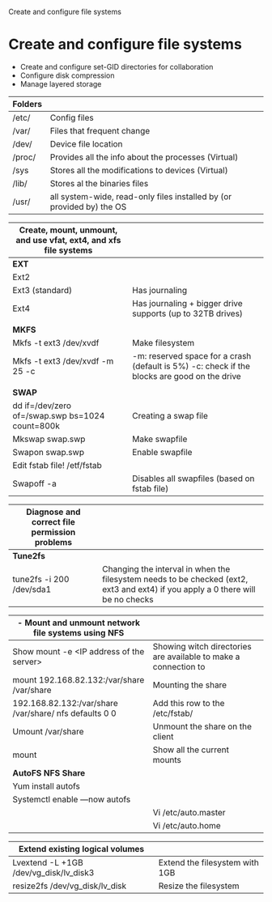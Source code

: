 Create and configure file systems


# Create and configure file systems
- Create and configure set-GID directories for collaboration
- Configure disk compression
- Manage layered storage

| **Folders** |                                                              |
| ----------- | ------------------------------------------------------------ |
| /etc/       | Config files                                                 |
| /var/       | Files that frequent change                                   |
| /dev/       | Device file location                                         |
| /proc/      | Provides all the info about the processes (Virtual)          |
| /sys        | Stores all the modifications to devices (Virtual)            |
| /lib/       | Stores al the binaries files                                 |
| /usr/       | all system-wide, read-only files installed by (or provided by) the OS |


|**Create, mount, unmount, and use vfat, ext4, and xfs file systems**||
| ----------------------------------------------- | ------------------------------------------------------------ |
| **EXT**                                         |                                                              |
| Ext2                                            |                                                              |
| Ext3 (standard)                                 | Has journaling                                               |
| Ext4                                            | Has journaling + bigger drive supports (up to 32TB drives)   |
|                                                 |                                                              |
| **MKFS**                                        |                                                              |
| Mkfs -t ext3 /dev/xvdf                          | Make filesystem                                              |
| Mkfs -t ext3 /dev/xvdf -m 25 -c                 | -m: reserved space for a crash (default is 5%) -c: check if the blocks are good on the drive |
|                                                 |                                                              |
| **SWAP**                                        |                                                              |
| dd if=/dev/zero of=/swap.swp bs=1024 count=800k | Creating a swap file                                         |
| Mkswap swap.swp                                 | Make swapfile                                                |
| Swapon swap.swp                                 | Enable swapfile                                              |
| Edit fstab file! /etf/fstab                     |                                                              |
| Swapoff -a                                      | Disables all swapfiles (based on fstab file)                 |

|**Diagnose and correct file permission problems**||
| ------------------------ | ------------------------------------------------------------ |
| **Tune2fs**              |                                                              |
| tune2fs -i 200 /dev/sda1 | Changing the interval in when the filesystem needs to be checked (ext2, ext3 and ext4) if you apply a 0 there will be no checks |


| **- Mount and unmount network file systems using NFS**                                       |                                                              |
| ------------------------------------------------------------ | ------------------------------------------------------------ |
| Show mount -e \<IP address of the server\>                   | Showing witch directories are available to make a connection to |
| mount 192.168.82.132:/var/share /var/share                   | Mounting the share                                           |
| 192.168.82.132:/var/share	/var/share/	nfs	defaults	0 0 | Add this row to the /etc/fstab/                              |
| Umount /var/share                                            | Unmount the share on the client                              |
| mount                                                        | Show all the current mounts                                  |
| **AutoFS NFS Share**                                         |                                                              |
| Yum install autofs                                           |                                                              |
| Systemctl enable —now autofs                                 |                                                              |
|  | Vi /etc/auto.master                                          |
|| Vi /etc/auto.home                                            |


| **Extend existing logical volumes**                  |                                |
| -------------------------------------- | ------------------------------ |
| Lvextend -L +1GB /dev/vg_disk/lv_disk3 | Extend the filesystem with 1GB |
| resize2fs /dev/vg_disk/lv_disk         | Resize the filesystem          |

